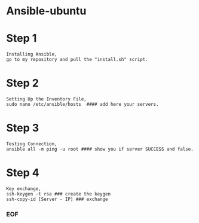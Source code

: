 # Ansible-ubuntu


# Step 1 
    Installing Ansible,
    go to my repository and pull the "install.sh" script.
    
    
# Step 2 
    Setting Up the Inventory File,
    sudo nano /etc/ansible/hosts  #### add here your servers.
    
    
# Step 3
    Testing Connection,
    ansible all -m ping -u root #### show you if server SUCCESS and false.
    

# Step 4 
    Key exchange,
    ssh-keygen -t rsa ### create the keygen
    ssh-copy-id [Server - IP] ### exchange
    
    
### EOF ### 
